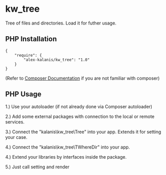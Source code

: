 # kw_tree

Tree of files and directories. Load it for futher usage.

## PHP Installation

```
{
    "require": {
        "alex-kalanis/kw_tree": "1.0"
    }
}
```

(Refer to [Composer Documentation](https://github.com/composer/composer/blob/master/doc/00-intro.md#introduction) if you are not
familiar with composer)


## PHP Usage

1.) Use your autoloader (if not already done via Composer autoloader)

2.) Add some external packages with connection to the local or remote services.

3.) Connect the "kalanis\kw_tree\Tree" into your app. Extends it for setting your case.

4.) Connect the "kalanis\kw_tree\TWhereDir" into your app.

4.) Extend your libraries by interfaces inside the package.

5.) Just call setting and render
